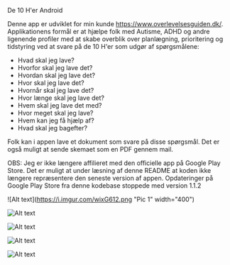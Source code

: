 De 10 H'er Android

Denne app er udviklet for min kunde https://www.overlevelsesguiden.dk/. Applikationens formål er at hjælpe folk med Autisme, ADHD og andre ligenende profiler med at skabe overblik over planlægning, prioritering og tidstyring ved at svare på de 10 H'er som udgør af spørgsmålene:

- Hvad skal jeg lave?
- Hvorfor skal jeg lave det?
- Hvordan skal jeg lave det?
- Hvor skal jeg lave det?
- Hvornår skal jeg lave det?
- Hvor længe skal jeg lave det?
- Hvem skal jeg lave det med?
- Hvor meget skal jeg lave?
- Hvem kan jeg få hjælp af?
- Hvad skal jeg bagefter?

Folk kan i appen lave et dokument som svare på disse spørgsmål. Det er også muligt at sende skemaet som en PDF gennem mail.

OBS: Jeg er ikke længere affilieret med den officielle app på Google Play Store. Det er muligt at under læsning af denne README at koden ikke længere repræsentere den seneste version af appen. Opdateringer på Google Play Store fra denne kodebase stoppede med version 1.1.2

![Alt text](https://i.imgur.com/wixG612.png "Pic 1" width="400")

![Alt text](https://i.imgur.com/k6aIafz.png "Pic 2")

![Alt text](https://i.imgur.com/BL4KP5S.png "Pic 3")

![Alt text](https://i.imgur.com/mZc5ugH.png "Pic 4")

![Alt text](https://i.imgur.com/yHtK5sI.png "Pic 5")
